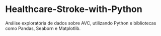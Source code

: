 # Healthcare-Stroke-with-Python
Análise exploratória de dados sobre AVC, utilizando Python e bibliotecas como Pandas, Seaborn e Matplotlib.
